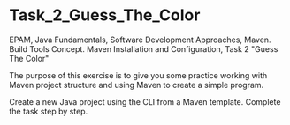 # Task_2_Guess_The_Color
EPAM, Java Fundamentals,  Software Development Approaches, Maven. Build Tools Concept. Maven Installation and Configuration, Task 2 "Guess The Color"

The purpose of this exercise is to give you some practice working with Maven project structure and using Maven to create a simple program.

Create a new Java project using the CLI from a Maven template.
Complete the task step by step.
